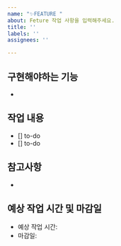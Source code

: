 ```yaml
---
name: "✨FEATURE "
about: Feture 작업 사항을 입력해주세요.
title: ''
labels: ''
assignees: ''

---
```


## 구현해야하는 기능
- 

## 작업 내용
- [] to-do
- [] to-do

## 참고사항
-

## 예상 작업 시간 및 마감일
- 예상 작업 시간:
- 마감일:
